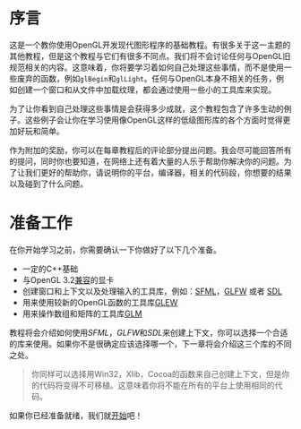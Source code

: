 序言
========

这是一个教你使用OpenGL开发现代图形程序的基础教程。有很多关于这一主题的其他教程，但是这个教程与它们有很多不同点。我们将不会讨论任何与OpenGL旧规范相关的内容。这意味着，你将要学习着如何自己处理这些事情，而不是使用一些废弃的函数，例如`glBegin`和`glLight`。任何与OpenGL本身不相关的任务，例如创建一个窗口和从文件中加载纹理，都会通过使用一些小的工具库来实现。

为了让你看到自己处理这些事情是会获得多少成就，这个教程包含了许多生动的例子。这些例子会让你在学习使用像OpenGL这样的低级图形库的各个方面时觉得更加好玩和简单。

作为附加的奖励，你可以在每章教程后的评论部分提出问题。我会尽可能回答所有的提问，同时你也要知道，在网络上还有着大量的人乐于帮助你解决你的问题。为了让我们更好的帮助你，请说明你的平台，编译器，相关的代码段，你想要的结果以及碰到了什么问题。

准备工作
========

在你开始学习之前，你需要确认一下你做好了以下几个准备。

* 一定的C++基础
* 与OpenGL 3.2[兼容](http://en.wikipedia.org/wiki/OpenGL#OpenGL_3.2)的显卡
* 创建窗口和上下文以及处理输入的工具库，例如：[SFML](http://www.sfml-dev.org/)，[GLFW](http://www.glfw.org/) 或者 [SDL](http://www.libsdl.org/)
* 用来使用较新的OpenGL函数的工具库[GLEW](http://glew.sourceforge.net/)
* 用来操作数组和矩阵的工具库[GLM](http://glm.g-truc.net/)

教程将会介绍如何使用*SFML*，*GLFW*和*SDL*来创建上下文，你可以选择一个合适的库来使用。如果你不是很确定应该选择哪一个，下一章将会介绍这三个库的不同之处。

> 你同样可以选择用Win32，Xlib，Cocoa的函数来自己创建上下文，但是你的代码将变得不可移植。这意味着你将不能在所有的平台上使用相同的代码。

如果你已经准备就绪，我们就[开始](/context)吧！